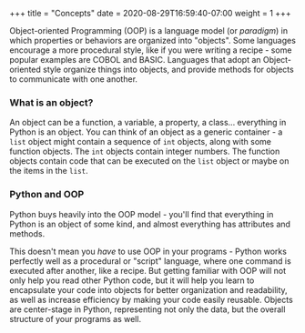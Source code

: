 +++
title = "Concepts"
date = 2020-08-29T16:59:40-07:00
weight = 1
+++

Object-oriented Programming (OOP) is a language model (or *paradigm*) in which properties or behaviors are organized into "objects". Some languages encourage a more procedural style, like if you were writing a recipe - some popular examples are COBOL and BASIC. Languages that adopt an Object-oriented style organize things into objects, and provide methods for objects to communicate with one another.

### What is an object?

An object can be a function, a variable, a property, a class... everything in Python is an object. You can think of an object as a generic container - a `list` object might contain a sequence of `int` objects, along with some function objects. The `int` objects contain integer numbers. The function objects contain code that can be executed on the `list` object or maybe on the items in the `list`.


### Python and OOP

Python buys heavily into the OOP model - you'll find that everything in Python is an object of some kind, and almost everything has attributes and methods.

This doesn't mean you *have* to use OOP in your programs - Python works perfectly well as a procedural or "script" language, where one command is executed after another, like a recipe. But getting familiar with OOP will not only help you read other Python code, but it will help you learn to encapsulate your code into objects for better organization and readability, as well as increase efficiency by making your code easily reusable. Objects are center-stage in Python, representing not only the data, but the overall structure of your programs as well.